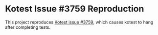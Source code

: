 # Kotest Issue #3759 Reproduction

This project reproduces [Kotest issue #3759](https://github.com/kotest/kotest/issues/3759), which causes kotest to hang after completing tests.
